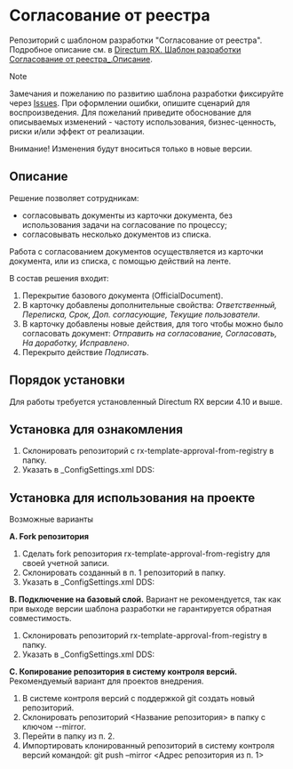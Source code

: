 # Согласование от реестра
Репозиторий с шаблоном разработки "Согласование от реестра". Подробное описание см. в [Directum RX. Шаблон разработки Согласование от реестра_.Описание](https://github.com/DirectumCompany/rx-template-approval-from-registry/tree/main/docs).
> [!NOTE]
> Замечания и пожеланию по развитию шаблона разработки фиксируйте через [Issues](https://github.com/DirectumCompany/rx-template-approval-from-registry/issues).
При оформлении ошибки, опишите сценарий для воспроизведения. Для пожеланий приведите обоснование для описываемых изменений - частоту использования, бизнес-ценность, риски и/или эффект от реализации.
> 
> Внимание! Изменения будут вноситься только в новые версии.

## Описание
Решение позволяет сотрудникам:
-	согласовывать документы из карточки документа, без использования задачи на согласование по процессу;
-	согласовывать несколько документов из списка.

Работа с согласованием документов осуществляется из карточки документа, или из списка, с помощью действий на ленте.

В состав решения входит:
1. Перекрытие базового документа (OfficialDocument).
2. В карточку добавлены дополнительные свойства: *Ответственный, Переписка, Срок, Доп. согласующие, Текущие пользователи*.
3. В карточку добавлены новые действия, для того чтобы можно было согласовать документ: *Отправить на согласование, Согласовать, На доработку, Исправлено*.
4. Перекрыто действие *Подписать*.

## Порядок установки
Для работы требуется установленный Directum RX версии 4.10 и выше.

## Установка для ознакомления
1. Склонировать репозиторий с rx-template-approval-from-registry в папку.
2. Указать в _ConfigSettings.xml DDS:
<block name="REPOSITORIES">
  <repository folderName="Base" solutionType="Base" url="" /> 
  <repository folderName="<Папка из п.1>" solutionType="Work" 
     url="https://github.com/DirectumCompany/rx-template-approval-from-registry" />
</block>

## Установка для использования на проекте
Возможные варианты

**A. Fork репозитория**
1. Сделать fork репозитория rx-template-approval-from-registry для своей учетной записи.
2. Склонировать созданный в п. 1 репозиторий в папку.
3. Указать в _ConfigSettings.xml DDS:
<block name="REPOSITORIES">
  <repository folderName="Base" solutionType="Base" url="" /> 
  <repository folderName="<Папка из п.2>" solutionType="Work" 
     url="https://github.com/DirectumCompany/rx-template-approval-from-registry" />
</block>

**B. Подключение на базовый слой.**
Вариант не рекомендуется, так как при выходе версии шаблона разработки не гарантируется обратная совместимость.
1. Склонировать репозиторий rx-template-approval-from-registry в папку.
2. Указать в _ConfigSettings.xml DDS:
<block name="REPOSITORIES">
  <repository folderName="Base" solutionType="Base" url="" /> 
  <repository folderName="<Папка из п.1>" solutionType="Base" 
     url="<Адрес репозитория gitHub>" />
  <repository folderName="<Папка для рабочего слоя>" solutionType="Work" 
     url="<Адрес репозитория для рабочего слоя>" />
</block>

**C. Копирование репозитория в систему контроля версий.**
Рекомендуемый вариант для проектов внедрения.
1. В системе контроля версий с поддержкой git создать новый репозиторий.
2. Склонировать репозиторий <Название репозитория> в папку с ключом --mirror.
3. Перейти в папку из п. 2.
4. Импортировать клонированный репозиторий в систему контроля версий командой:
git push –mirror <Адрес репозитория из п. 1>
